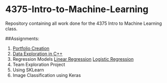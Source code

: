 # 4375-Intro-to-Machine-Learning
Repository containing all work done for the 4375 Intro to Machine Learning class. 

##Assignments:

1) [Portfolio Creation](Overview_of_ML.pdf)
2) [Data Exploration in C++](Project_1_Data_Exploration/Project_1_Data_Exploration_Report.pdf)
3) Regression Models
  [Linear Regression](Linear_Regression_Model.Rmd)
  [Logistic Regression](Logistic_Classification_Model.Rmd)
4) Team Exploration Project
5) Using SKLearn 
6) Image Classification using Keras
